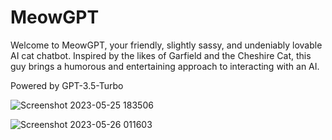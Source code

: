 # MeowGPT
Welcome to MeowGPT, your friendly, slightly sassy, and undeniably lovable AI cat chatbot. Inspired by the likes of Garfield and the Cheshire Cat, this guy brings a humorous and entertaining approach to interacting with an AI. 
<p>Powered by GPT-3.5-Turbo</p>

![Screenshot 2023-05-25 183506](https://github.com/Sa1D1111/meowGpt/assets/87517930/4ba26486-fb8f-4507-98a8-41e8fb38f1f8)

![Screenshot 2023-05-26 011603](https://github.com/Sa1D1111/meowGpt/assets/87517930/f985276c-d434-4157-8891-2a3973371c13)


